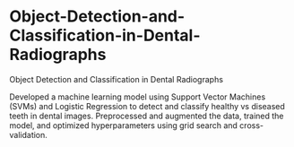 # Object-Detection-and-Classification-in-Dental-Radiographs
Object Detection and Classification in Dental Radiographs

Developed a machine learning model using Support Vector Machines (SVMs) and Logistic Regression to detect and classify healthy vs diseased teeth in dental images.
Preprocessed and augmented the data, trained the model, and optimized hyperparameters using grid search and cross-validation.
